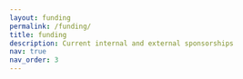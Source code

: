 ```yaml
---
layout: funding
permalink: /funding/
title: funding
description: Current internal and external sponsorships
nav: true
nav_order: 3
---
```


